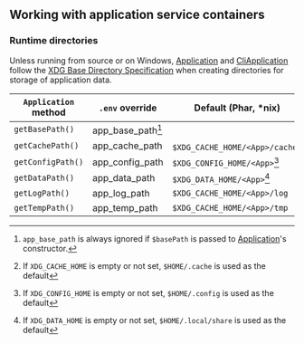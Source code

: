 ## Working with application service containers

### Runtime directories

Unless running from source or on Windows, [Application][Application] and
[CliApplication][CliApplication] follow the [XDG Base Directory
Specification][xdg-base-spec] when creating directories for storage of
application data.

| `Application` method | `.env` override   | Default (Phar, *nix)              | Default (Phar, Windows)      | Default (running from source) |
| -------------------- | ----------------- | --------------------------------- | ---------------------------- | ----------------------------- |
| `getBasePath()`      | app_base_path[^1] |                                   |                              |                               |
| `getCachePath()`     | app_cache_path    | `$XDG_CACHE_HOME/<App>/cache`[^2] | `%LOCALAPPDATA%/<App>/cache` | `<BasePath>/var/cache`        |
| `getConfigPath()`    | app_config_path   | `$XDG_CONFIG_HOME/<App>`[^3]      | `%APPDATA%/<App>/config`     | `<BasePath>/config`           |
| `getDataPath()`      | app_data_path     | `$XDG_DATA_HOME/<App>`[^4]        | `%APPDATA%/<App>/data`       | `<BasePath>/var/lib`          |
| `getLogPath()`       | app_log_path      | `$XDG_CACHE_HOME/<App>/log`       | `%LOCALAPPDATA%/<App>/log`   | `<BasePath>/var/log`          |
| `getTempPath()`      | app_temp_path     | `$XDG_CACHE_HOME/<App>/tmp`       | `%LOCALAPPDATA%/<App>/tmp`   | `<BasePath>/var/tmp`          |

[^1]: `app_base_path` is always ignored if `$basePath` is passed to
    [Application][Application]'s constructor.

[^2]: If `XDG_CACHE_HOME` is empty or not set, `$HOME/.cache` is used as the
    default

[^3]: If `XDG_CONFIG_HOME` is empty or not set, `$HOME/.config` is used as the
    default

[^4]: If `XDG_DATA_HOME` is empty or not set, `$HOME/.local/share` is used as
    the default


[Application]: https://salient-labs.github.io/toolkit/Salient.Container.Application.html
[CliApplication]: https://salient-labs.github.io/toolkit/Salient.Cli.CliApplication.html
[xdg-base-spec]: https://specifications.freedesktop.org/basedir-spec/basedir-spec-latest.html

